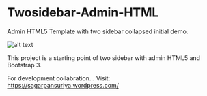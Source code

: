 # Twosidebar-Admin-HTML

Admin HTML5 Template with two sidebar collapsed initial demo.

![alt text](https://github.com/designersagar-ui/Twosidebar-Admin-HTML/blob/master/Demo-Preview.gif)

This project is a starting point of two sidebar with admin HTML5 and Bootstrap 3.

For development collabration... Visit: https://sagarpansuriya.wordpress.com/
